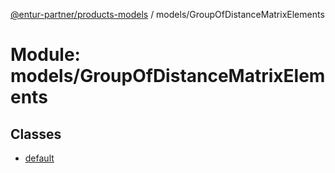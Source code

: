 [@entur-partner/products-models](../README.md) / models/GroupOfDistanceMatrixElements

# Module: models/GroupOfDistanceMatrixElements

## Classes

- [default](../classes/models_GroupOfDistanceMatrixElements.default.md)
